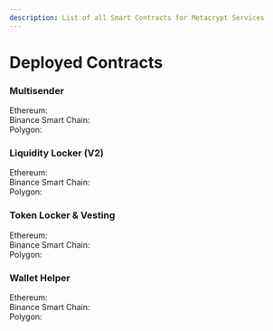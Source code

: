 ```yaml
---
description: List of all Smart Contracts for Metacrypt Services
---
```


# Deployed Contracts

### Multisender

Ethereum:   
Binance Smart Chain:   
Polygon: 

### Liquidity Locker \(V2\)

Ethereum:  
Binance Smart Chain:  
Polygon:

### Token Locker & Vesting

Ethereum:  
Binance Smart Chain:  
Polygon:

### Wallet Helper

Ethereum:  
Binance Smart Chain:   
Polygon:



